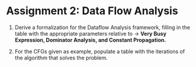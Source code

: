 # Assignment 2: Data Flow Analysis

1. Derive a formalization for the Dataflow Analysis framework, filling in the table with the appropriate parameters relative to $\rightarrow$ **Very Busy Expression, Dominator Analysis, and Constant Propagation.**

2. For the CFGs given as example, populate a table with the iterations of the algorithm that solves the problem.
